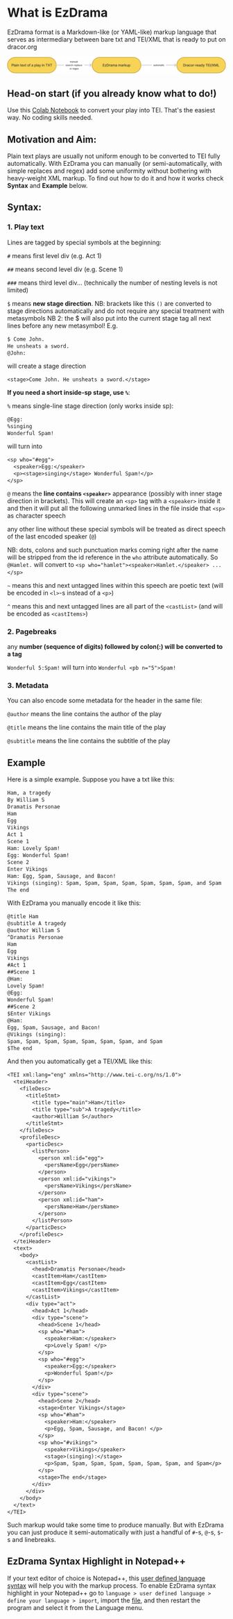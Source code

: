 # What is EzDrama

EzDrama format is a Markdown-like (or YAML-like) markup language that serves as intermediary between bare txt and TEI/XML that is ready to put on dracor.org

![ezdrama2.png](ezdrama2.png)

## Head-on start (if you already know what to do!)
Use this [Colab Notebook](https://colab.research.google.com/drive/1ocnE1WFgmHMRO4i1MxhGDvvrpPTILWAP?usp=sharing) to convert your play into TEI. That's the easiest way. No coding skills needed.


## Motivation and Aim:

Plain text plays are usually not uniform enough to be converted to TEI fully automatically. With EzDrama you can manually (or semi-automatically, with simple replaces and regex) add some uniformity without bothering with heavy-weight XML markup. To find out how to do it and how it works check **Syntax** and **Example** below. 

## Syntax:

### 1. Play text

Lines are tagged by special symbols at the beginning:

`#` means first level div (e.g. Act 1)

`##` means second level div (e.g. Scene 1)

`###` means third level div... (technically the number of nesting levels is not limited)

`$` means **new stage direction**. NB:  brackets like this `()` are converted to stage directions automatically and do not require any special treatment with metasymbols
NB 2: the $ will also put into the current stage tag all next lines before any new metasymbol! E.g. 

```
$ Come John.
He unsheats a sword.
@John:
```

will create a stage direction
```
<stage>Come John. He unsheats a sword.</stage>
```

**If you need a short inside-sp stage, use `%`**:

`%` means single-line stage direction (only works inside sp):

```
@Egg: 
%singing
Wonderful Spam!
```

will turn into

```
<sp who="#egg">
  <speaker>Egg:</speaker>
  <p><stage>singing</stage> Wonderful Spam!</p>
</sp>
```

`@` means the **line contains `<speaker>`** appearance (possibly with inner stage direction in brackets). This will create an `<sp>` tag with a `<speaker>` inside it and then it will put all the following unmarked lines in the file inside that `<sp>` as character speech

any other line without these special symbols will be treated as direct speech of the last encoded speaker (`@`)

NB: dots, colons and such punctuation marks coming right after the <speaker> name will be stripped from the id reference in the `who` attribute automatically. So `@Hamlet.` will сonvert to `<sp who="hamlet"><speaker>Hamlet.</speaker> ... </sp>`

`~` means this and next untagged lines within this speech are poetic text (will be encoded in `<l>`-s instead of a `<p>`)

`^` means this and next untagged lines are all part of the `<castList>` (and will be encoded as `<castItems>`)

### 2. Pagebreaks

any **number (sequence of digits) followed by colon(:) will be converted to a <pb/> tag**

```Wonderful 5:Spam!``` will turn into ```Wonderful <pb n="5">Spam!```

### 3. Metadata

You can also encode some metadata for the header in the same file:

`@author` means the line contains the author of the play

`@title` means the line contains the main title of the play 

`@subtitle` means the line contains the subtitle of the play



## Example

Here is a simple example. Suppose you have a txt like this:

```
Ham, a tragedy
By William S
Dramatis Personae
Ham
Egg
Vikings
Act 1
Scene 1
Ham: Lovely Spam! 
Egg: Wonderful Spam!
Scene 2
Enter Vikings
Ham: Egg, Spam, Sausage, and Bacon! 
Vikings (singing): Spam, Spam, Spam, Spam, Spam, Spam, Spam, and Spam
The end
```

With EzDrama you manually encode it like this:

```
@title Ham 
@subtitle A tragedy
@author William S
^Dramatis Personae
Ham
Egg
Vikings
#Act 1
##Scene 1
@Ham: 
Lovely Spam! 
@Egg: 
Wonderful Spam!
##Scene 2
$Enter Vikings
@Ham: 
Egg, Spam, Sausage, and Bacon! 
@Vikings (singing):
Spam, Spam, Spam, Spam, Spam, Spam, Spam, and Spam
$The end
```

And then you automatically get a TEI/XML like this:

```
<TEI xml:lang="eng" xmlns="http://www.tei-c.org/ns/1.0">
  <teiHeader>
    <fileDesc>
      <titleStmt>
        <title type="main">Ham</title>
        <title type="sub">A tragedy</title>
        <author>William S</author>
      </titleStmt>
    </fileDesc>
    <profileDesc>
      <particDesc>
        <listPerson>
          <person xml:id="egg">
            <persName>Egg</persName>
          </person>
          <person xml:id="vikings">
            <persName>Vikings</persName>
          </person>
          <person xml:id="ham">
            <persName>Ham</persName>
          </person>
        </listPerson>
      </particDesc>
    </profileDesc>
  </teiHeader>
  <text>
    <body>
      <castList>
        <head>Dramatis Personae</head>
        <castItem>Ham</castItem>
        <castItem>Egg</castItem>
        <castItem>Vikings</castItem>
      </castList>
      <div type="act">
        <head>Act 1</head>
        <div type="scene">
          <head>Scene 1</head>
          <sp who="#ham">
            <speaker>Ham:</speaker>
            <p>Lovely Spam! </p>
          </sp>
          <sp who="#egg">
            <speaker>Egg:</speaker>
            <p>Wonderful Spam!</p>
          </sp>
        </div>
        <div type="scene">
          <head>Scene 2</head>
          <stage>Enter Vikings</stage>
          <sp who="#ham">
            <speaker>Ham:</speaker>
            <p>Egg, Spam, Sausage, and Bacon! </p>
          </sp>
          <sp who="#vikings">
            <speaker>Vikings</speaker>
            <stage>(singing):</stage>
            <p>Spam, Spam, Spam, Spam, Spam, Spam, Spam, and Spam</p>
          </sp>
          <stage>The end</stage>
        </div>
      </div>
    </body>
  </text>
</TEI>
```

Such markup would take some time to produce manually. But with EzDrama you can just produce it semi-automatically with just a handful of `#`-s, `@`-s, `$`-s and linebreaks.

## EzDrama Syntax Highlight in Notepad++

If your text editor of choice is Notepad++, this [user defined language syntax](https://github.com/dracor-org/ezdrama/blob/main/Npp_ezdrama-UDL.xml) will help you with the markup process. To enable EzDrama syntax highlight in your Notepad++ go to `language > user defined language > define your language > import`, import the [file](https://github.com/dracor-org/ezdrama/blob/main/Npp_ezdrama-UDL.xml), and then restart the program and select it from the Language menu.
